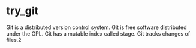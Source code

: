 # try_git
Git is a distributed version control system.
Git is free software distributed under the GPL.
Git has a mutable index called stage.
Git tracks changes of files.2
